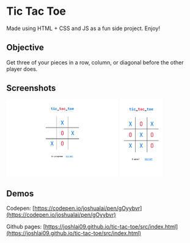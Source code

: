 # Tic Tac Toe
Made using HTML + CSS and JS as a fun side project. Enjoy!

## Objective
Get three of your pieces in a row, column, or diagonal before the other player does.

## Screenshots
<img src="desktop.png" height="200" width="auto"> <img src="mobile.png" height="200" width="auto">

## Demos
Codepen: [https://codepen.io/joshualai/pen/gOyybvr](https://codepen.io/joshualai/pen/gOyybvr)

Github pages: [https://joshlai09.github.io/tic-tac-toe/src/index.html](https://joshlai09.github.io/tic-tac-toe/src/index.html)
